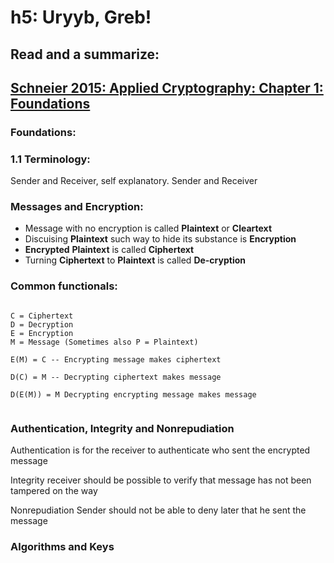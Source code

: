 # h5: Uryyb, Greb!

## Read and a summarize: 

## [Schneier 2015: Applied Cryptography: Chapter 1: Foundations](https://www.oreilly.com/library/view/applied-cryptography-protocols/9781119096726/08_chap01.html#chap01-sec006)

### Foundations:

### 1.1 Terminology:
Sender and Receiver, self explanatory. Sender and Receiver

### Messages and Encryption:
- Message with no encryption is called **Plaintext** or **Cleartext**
- Discuising **Plaintext** such way to hide its substance is **Encryption**
- **Encrypted** **Plaintext** is called **Ciphertext**
- Turning **Ciphertext** to **Plaintext** is called **De-cryption**

### Common functionals:
```

C = Ciphertext
D = Decryption
E = Encryption
M = Message (Sometimes also P = Plaintext)

E(M) = C -- Encrypting message makes ciphertext

D(C) = M -- Decrypting ciphertext makes message

D(E(M)) = M Decrypting encrypting message makes message
 
```

### Authentication, Integrity and Nonrepudiation

Authentication is for the receiver to authenticate who sent the encrypted message

Integrity receiver should be possible to verify that message has not been tampered on the way

Nonrepudiation Sender should not be able to deny later that he sent the message

### Algorithms and Keys